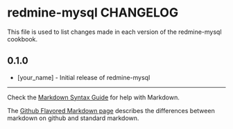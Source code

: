 # redmine-mysql CHANGELOG

This file is used to list changes made in each version of the redmine-mysql cookbook.

## 0.1.0
- [your_name] - Initial release of redmine-mysql

- - -
Check the [Markdown Syntax Guide](http://daringfireball.net/projects/markdown/syntax) for help with Markdown.

The [Github Flavored Markdown page](http://github.github.com/github-flavored-markdown/) describes the differences between markdown on github and standard markdown.
